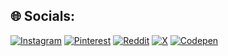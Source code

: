 
## 🌐 Socials:
[![Instagram](https://img.shields.io/badge/Instagram-%100131313.svg?logo=Instagram&logoColor=white)](https://instagram.com/s3cre7_) [![Pinterest](https://img.shields.io/badge/Pinterest-%23E60023.svg?logo=Pinterest&logoColor=white)](https://pinterest.com/S3CRE7_) [![Reddit](https://img.shields.io/badge/Reddit-%23c2c2c2.svg?logo=Reddit&logoColor=white)](https://reddit.com/user/S3CRE7_) [![X](https://img.shields.io/badge/X-black.svg?logo=X&logoColor=white)](https://x.com/S3CRE7_) [![Codepen](https://img.shields.io/badge/Codepen-000000?style=for-the-badge&logo=codepen&logoColor=white)](https://codepen.io/S3CRE7_) 
